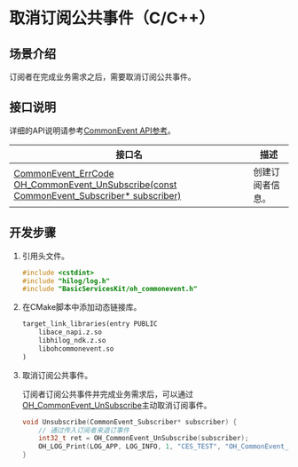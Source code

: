 # 取消订阅公共事件（C/C++）


## 场景介绍

订阅者在完成业务需求之后，需要取消订阅公共事件。

## 接口说明

详细的API说明请参考[CommonEvent API参考](../../reference/apis-basic-services-kit/capi-common-event.md)。

| 接口名                               | 描述                                                             |
| ------------------------------------ | ---------------------------------------------------------------- |
|[CommonEvent_ErrCode OH_CommonEvent_UnSubscribe(const CommonEvent_Subscriber* subscriber)](../../reference/apis-basic-services-kit/capi-common-event.md#oh_commonevent_unsubscribe)|创建订阅者信息。|

## 开发步骤

1. 引用头文件。

   ```c++
   #include <cstdint>
   #include "hilog/log.h"
   #include "BasicServicesKit/oh_commonevent.h"
   ```

2. 在CMake脚本中添加动态链接库。

   ```txt
   target_link_libraries(entry PUBLIC
       libace_napi.z.so
       libhilog_ndk.z.so
       libohcommonevent.so
   )
   ```


3. 取消订阅公共事件。

   订阅者订阅公共事件并完成业务需求后，可以通过[OH_CommonEvent_UnSubscribe](../../reference/apis-basic-services-kit/capi-common-event.md#oh_commonevent_unsubscribe)主动取消订阅事件。

   ```c++
   void Unsubscribe(CommonEvent_Subscriber* subscriber) {
       // 通过传入订阅者来退订事件
       int32_t ret = OH_CommonEvent_UnSubscribe(subscriber);
       OH_LOG_Print(LOG_APP, LOG_INFO, 1, "CES_TEST", "OH_CommonEvent_UnSubscribe ret <%{public}d>.", ret);
   }
   ```